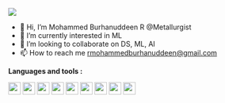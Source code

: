 ![](https://komarev.com/ghpvc/?username=Metallurgist)
- 👋 Hi, I’m Mohammed Burhanuddeen R @Metallurgist
- 👀 I’m currently interested in ML
- 💞️ I’m looking to collaborate on DS, ML, AI
- 📫 How to reach me rmohammedburhanuddeen@gmail.com

**Languages and tools :**

<img src="https://upload.wikimedia.org/wikipedia/commons/thumb/c/c3/Python-logo-notext.svg/115px-Python-logo-notext.svg.png?20220821155029" width="25" height="25">
<img src="https://upload.wikimedia.org/wikipedia/commons/thumb/2/22/Pandas_mark.svg/1200px-Pandas_mark.svg.png" width="25" height="25"> 
<img src="https://play-lh.googleusercontent.com/37EzETO6gZyKmCg2kBIFX1e9gkubxZrVa5fHJ6yOaa7VvEShHjKv2RdtwnZt9Sk258s" width="25" height="25">
<img src="https://pbs.twimg.com/profile_images/1268207088683020288/d9agkn4h_400x400.jpg" width="25" height="25">
<img src="https://cdn.iconscout.com/icon/free/png-256/mongodb-3629020-3030245.png" width="25" height="25">
<img src="https://cdn-icons-png.flaticon.com/512/5968/5968313.png" width="25" height="25">
<img src="https://seaborn.pydata.org/_images/logo-mark-lightbg.svg" width="25" height="25">
<img src="https://upload.wikimedia.org/wikipedia/commons/thumb/0/01/Created_with_Matplotlib-logo.svg/2048px-Created_with_Matplotlib-logo.svg.png" width="25" height="25">
<img src="https://devocean.sk.com/CKFinderJava/userfiles/images/numpy.png" width="25" height="25">

<!---
Metallurgist/Metallurgist is a ✨ special ✨ repository because its `README.md` (this file) appears on your GitHub profile.
You can click the Preview link to take a look at your changes.
--->
